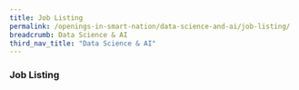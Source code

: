 ```yaml
---
title: Job Listing
permalink: /openings-in-smart-nation/data-science-and-ai/job-listing/
breadcrumb: Data Science & AI
third_nav_title: "Data Science & AI"
---
```


### **Job Listing**

